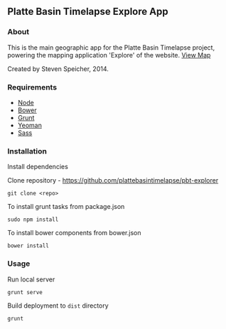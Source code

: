 ## Platte Basin Timelapse Explore App

### About

This is the main geographic app for the Platte Basin Timelapse project, powering the mapping application 'Explore' of the website.
[View Map](http://plattebasintimelapse.com/map)

Created by Steven Speicher, 2014.

### Requirements

* [Node](http://nodejs.org/)
* [Bower](http://bower.io/)
* [Grunt](http://gruntjs.com/)
* [Yeoman](http://yeoman.io/)
* [Sass](http://sass-lang.com/)

### Installation

Install dependencies

Clone repository - https://github.com/plattebasintimelapse/pbt-explorer

	git clone <repo>

To install grunt tasks from package.json

  	sudo npm install

To install bower components from bower.json

  	bower install

### Usage

Run local server

    grunt serve

Build deployment to `dist` directory

    grunt